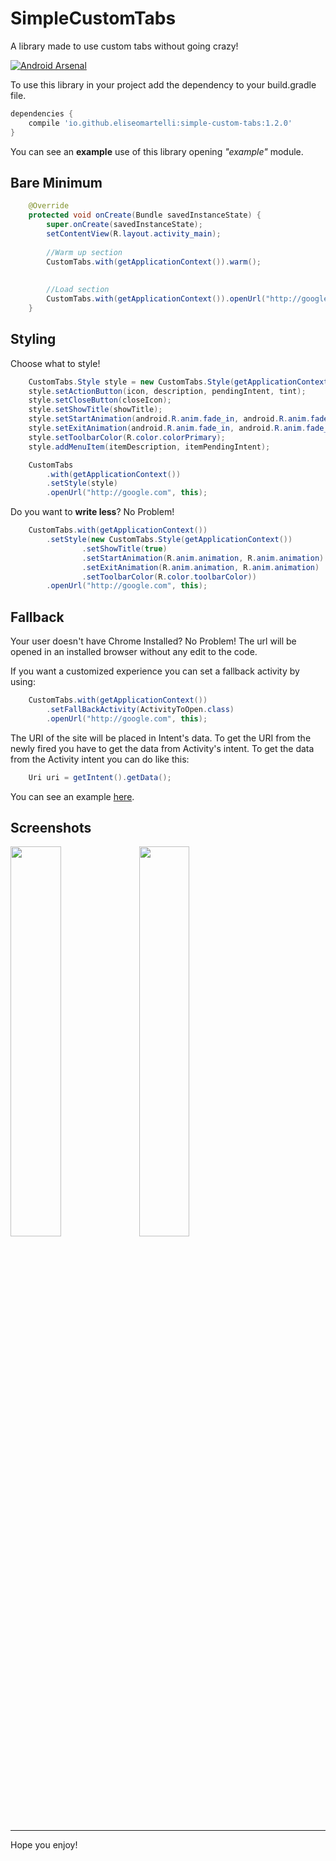 # SimpleCustomTabs

A library made to use custom tabs without going crazy!

[![Android Arsenal](https://img.shields.io/badge/Android%20Arsenal-SimpleCustomTabs-orange.svg?style=flat)](http://android-arsenal.com/details/1/2950)

To use this library in your project add the dependency to your build.gradle file.

```gradle
dependencies {
    compile 'io.github.eliseomartelli:simple-custom-tabs:1.2.0'
}
```

You can see an **example** use of this library opening *"example"* module.

## Bare Minimum 

```java
    @Override
    protected void onCreate(Bundle savedInstanceState) {
        super.onCreate(savedInstanceState);
        setContentView(R.layout.activity_main);
        
        //Warm up section
        CustomTabs.with(getApplicationContext()).warm();
        
        
        //Load section
        CustomTabs.with(getApplicationContext()).openUrl("http://google.com", this);
    }
```

## Styling 

Choose what to style!

```java
    CustomTabs.Style style = new CustomTabs.Style(getApplicationContext());
    style.setActionButton(icon, description, pendingIntent, tint);
    style.setCloseButton(closeIcon);
    style.setShowTitle(showTitle);
    style.setStartAnimation(android.R.anim.fade_in, android.R.anim.fade_out);
    style.setExitAnimation(android.R.anim.fade_in, android.R.anim.fade_out);
    style.setToolbarColor(R.color.colorPrimary);
    style.addMenuItem(itemDescription, itemPendingIntent);

    CustomTabs
        .with(getApplicationContext())
        .setStyle(style)
        .openUrl("http://google.com", this);
```
Do you want to **write less**? No Problem!

```java
    CustomTabs.with(getApplicationContext())
        .setStyle(new CustomTabs.Style(getApplicationContext())
                .setShowTitle(true)
                .setStartAnimation(R.anim.animation, R.anim.animation)
                .setExitAnimation(R.anim.animation, R.anim.animation)
                .setToolbarColor(R.color.toolbarColor))
        .openUrl("http://google.com", this);
```

## Fallback

Your user doesn't have Chrome Installed? No Problem!
The url will be opened in an installed browser without any edit to the code.

If you want a customized experience you can set a fallback activity by using:

```java
    CustomTabs.with(getApplicationContext())
        .setFallBackActivity(ActivityToOpen.class)
        .openUrl("http://google.com", this);
```

The URI of the site will be placed in Intent's data.
To get the URI from the newly fired you have to get the data from Activity's intent.
To get the data from the Activity intent you can do like this:

```java
    Uri uri = getIntent().getData();
```

You can see an example [here](https://github.com/eliseomartelli/SimpleCustomTabs/blob/master/example/src/main/java/io/github/eliseomartelli/myapplication/FallbackActivity.java).

## Screenshots

<img width="40%" src="https://github.com/eliseomartelli/SimpleCustomTabs/raw/master/assets/Screenshot2.jpg"/>
<img width="40%" src="https://github.com/eliseomartelli/SimpleCustomTabs/raw/master/assets/Screenshot1.jpg"/>

***

Hope you enjoy!
